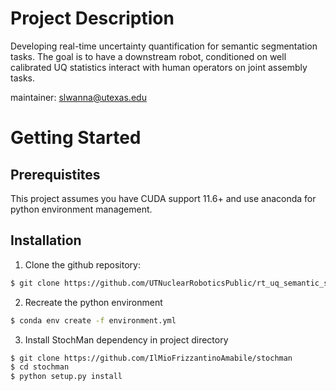 # Project Description

Developing real-time uncertainty quantification for semantic segmentation tasks. The goal is to have a downstream robot, conditioned on well calibrated UQ statistics interact with human operators on joint assembly tasks.

maintainer: slwanna@utexas.edu


# Getting Started

## Prerequistites

This project assumes you have CUDA support 11.6+ and use anaconda for python environment management.

## Installation

1. Clone the github repository:
```bash
$ git clone https://github.com/UTNuclearRoboticsPublic/rt_uq_semantic_segmentation
```
2. Recreate the python environment
```bash
$ conda env create -f environment.yml
```
 3. Install StochMan dependency in project directory
 ```bash
 $ git clone https://github.com/IlMioFrizzantinoAmabile/stochman
 $ cd stochman
 $ python setup.py install
```
